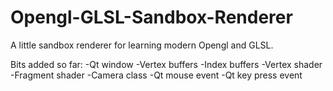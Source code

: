 # Opengl-GLSL-Sandbox-Renderer
A little sandbox renderer for learning modern Opengl and GLSL.

Bits added so far:
-Qt window
-Vertex buffers
-Index buffers
-Vertex shader
-Fragment shader
-Camera class
-Qt mouse event
-Qt key press event
